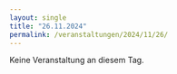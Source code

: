 ```yaml
---
layout: single
title: "26.11.2024"
permalink: /veranstaltungen/2024/11/26/
---
```


Keine Veranstaltung an diesem Tag.
